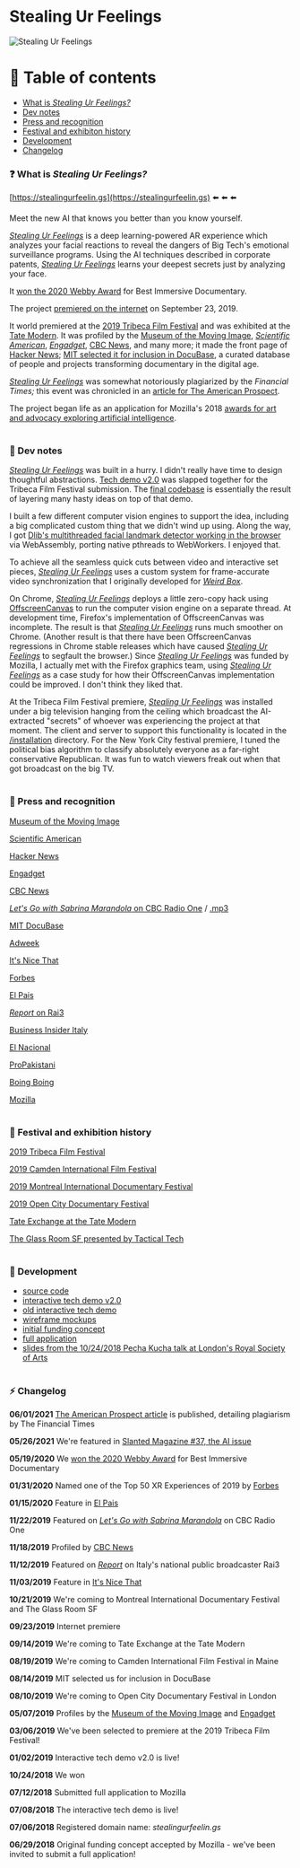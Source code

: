 # Stealing Ur Feelings

![Stealing Ur Feelings](https://github.com/noahlevenson/stealing-ur-feelings/blob/master/suf_gif_04192019.gif)

# :compass: Table of contents
* [What is *Stealing Ur Feelings?*](#question-what-is-stealing-ur-feelings)
* [Dev notes](#floppy_disk-tech-highlights-and-dev-notes)
* [Press and recognition](#newspaper-press-and-recognition)
* [Festival and exhibiton history](#movie_camera-festival-and-exhibition-history)
* [Development](#eyes-development)
* [Changelog](#zap-changelog)

### :question: What is *Stealing Ur Feelings?*
[https://stealingurfeelin.gs](https://stealingurfeelin.gs) :arrow_left: :arrow_left: :arrow_left: 

Meet the new AI that knows you better than you know yourself.

[*Stealing Ur Feelings*](https://stealingurfeelin.gs) is a deep learning-powered AR experience which analyzes your facial reactions to reveal the dangers of Big Tech's emotional surveillance programs. Using the AI techniques described in corporate patents, [*Stealing Ur Feelings*](https://stealingurfeelin.gs) learns your deepest secrets just by analyzing your face.

It [won the 2020 Webby Award](https://winners.webbyawards.com/#/2020/video/immersive-and-mixed-reality/documentary/126432/stealing-ur-feelings) for Best Immersive Documentary.

The project [premiered on the internet](https://blog.mozilla.org/blog/2019/09/23/introducing-stealing-ur-feelings-an-interactive-documentary-about-big-tech-ai-and-you/) on September 23, 2019. 

It world premiered at the [2019 Tribeca Film Festival](https://www.tribecafilm.com/festival/archive/stealing-ur-feelings-2019) and was exhibited at the [Tate Modern](https://www.tate.org.uk/whats-on/tate-modern/tate-exchange/workshop/higher-resolution). It was profiled by the [Museum of the Moving Image](http://www.scienceandfilm.org/articles/3216/stealing-ur-feelings), [*Scientific American*](https://www.scientificamerican.com/article/this-video-watches-you-back/), [*Engadget*](https://www.engadget.com/2019/05/02/stealing-ur-feelings-ar-film-facial-recognition-tribeca-2019-kanye-pizza/), [CBC News](https://www.cbc.ca/news/canada/montreal/stealing-ur-feelings-1.5362954), and many more; it made the front page of [Hacker News](https://news.ycombinator.com/item?id=21337863); [MIT selected it for inclusion in DocuBase](https://docubase.mit.edu/project/stealing-ur-feelings/), a curated database of people and projects transforming documentary in the digital age.

[*Stealing Ur Feelings*](https://stealingurfeelin.gs) was somewhat notoriously plagiarized by the *Financial Times;* this event was chronicled in an [article for The American Prospect](https://prospect.org/culture/stealing-ur-website-emotion-recognition-ai-financial-times/).

The project began life as an application for Mozilla's 2018 [awards for art and advocacy exploring artificial intelligence](https://blog.mozilla.org/blog/2018/06/04/mozilla-announces-225000-for-art-and-advocacy-exploring-artificial-intelligence/).
<br/><br/>

### :floppy_disk: Dev notes
[*Stealing Ur Feelings*](https://stealingurfeelin.gs) was built in a hurry. I didn't really have time to design thoughtful abstractions. [Tech demo v2.0](https://noahlevenson.github.io/stealing-ur-feelings/tech-demo-v2/) was slapped together for the Tribeca Film Festival submission. The [final codebase](https://github.com/noahlevenson/stealing-ur-feelings/tree/master/final) is essentially the result of layering many hasty ideas on top of that demo.

I built a few different computer vision engines to support the idea, including a big complicated custom thing that we didn't wind up using. Along the way, I got [Dlib's multithreaded facial landmark detector working in the browser](https://github.com/noahlevenson/dlib-in-the-browser) via WebAssembly, porting native pthreads to WebWorkers. I enjoyed that.

To achieve all the seamless quick cuts between video and interactive set pieces, [*Stealing Ur Feelings*](https://stealingurfeelin.gs) uses a custom system for frame-accurate video synchronization that I originally developed for [*Weird Box*](https://weirdbox.tv).

On Chrome, [*Stealing Ur Feelings*](https://stealingurfeelin.gs) deploys a little zero-copy hack using [OffscreenCanvas](https://developer.mozilla.org/en-US/docs/Web/API/OffscreenCanvas) to run the computer vision engine on a separate thread. At development time, Firefox's implementation of OffscreenCanvas was incomplete. The result is that [*Stealing Ur Feelings*](https://stealingurfeelin.gs) runs much smoother on Chrome. (Another result is that there have been OffscreenCanvas regressions in Chrome stable releases which have caused [*Stealing Ur Feelings*](https://stealingurfeelin.gs) to segfault the browser.) Since [*Stealing Ur Feelings*](https://stealingurfeelin.gs) was funded by Mozilla, I actually met with the Firefox graphics team, using [*Stealing Ur Feelings*](https://stealingurfeelin.gs) as a case study for how their OffscreenCanvas implementation could be improved. I don't think they liked that.

At the Tribeca Film Festival premiere, [*Stealing Ur Feelings*](https://stealingurfeelin.gs) was installed under a big television hanging from the ceiling which broadcast the AI-extracted "secrets" of whoever was experiencing the project at that moment. The client and server to support this functionality is located in the [/installation](https://github.com/noahlevenson/stealing-ur-feelings/tree/master/final/installation) directory. For the New York City festival premiere, I tuned the political bias algorithm to classify absolutely everyone as a far-right conservative Republican. It was fun to watch viewers freak out when that got broadcast on the big TV.
<br/><br/>

### :newspaper: Press and recognition
[Museum of the Moving Image](http://www.scienceandfilm.org/articles/3216/stealing-ur-feelings)

[Scientific American](https://www.scientificamerican.com/article/this-video-watches-you-back/)

[Hacker News](https://news.ycombinator.com/item?id=21337863)

[Engadget](https://www.engadget.com/2019/05/02/stealing-ur-feelings-ar-film-facial-recognition-tribeca-2019-kanye-pizza/)

[CBC News](https://www.cbc.ca/news/canada/montreal/stealing-ur-feelings-1.5362954)

[<em>Let's Go with Sabrina Marandola</em> on CBC Radio One](https://www.cbc.ca/listen/live-radio/1-383-lets-go/clip/15748048-stealing-ur-feelings) / [.mp3](https://noahlevenson.com/audio/stealing-ur-feelings-cbc-radio-one.mp3)

[MIT DocuBase](https://docubase.mit.edu/project/stealing-ur-feelings/)

[Adweek](https://www.adweek.com/digital/mozilla-wants-to-know-if-snapchat-and-other-platforms-are-stealing-ur-feelings/)

[It's Nice That](https://www.itsnicethat.com/articles/noah-levenson-stealing-ur-feelings-digital-011119)

[Forbes](https://www.forbes.com/sites/jessedamiani/2020/01/30/the-top-50-xr-experiences-of-2019/)

[El Pais](https://elpais.com/cultura/2020/01/06/doc_and_roll/1578333371_831308.html)

[<em>Report</em> on Rai3](http://www.rai.it/programmi/report/inchieste/App-arenze-e1d7bdf1-b939-488a-a3e1-d3228e9b5729.html)

[Business Insider Italy](https://it.businessinsider.com/occhio-a-quella-telecamera-lo-smartphone-ti-spia-lai-dellapp-studia-le-tue-espressioni-e-capisce-i-tuoi-gusti-e-monetizza/)

[El Nacional](https://www.elnacional.com/papel-literario/narrativas-interactivas-y-transmedia-6/)

[ProPakistani](https://propakistani.pk/2019/09/27/this-disturbing-ar-film-shows-how-your-face-can-be-exploited-by-tech-companies/)

[Boing Boing](https://boingboing.net/2019/09/29/big-five-junk-sci.html)

[Mozilla](https://blog.mozilla.org/blog/2019/09/23/introducing-stealing-ur-feelings-an-interactive-documentary-about-big-tech-ai-and-you/)
<br/><br/>

### :movie_camera: Festival and exhibition history
[2019 Tribeca Film Festival](https://www.tribecafilm.com/festival/archive/stealing-ur-feelings-2019)

[2019 Camden International Film Festival](https://ciff19.eventive.org/films/stealing-ur-feelings-5d559831bc7b71011b2e7a96)

[2019 Montreal International Documentary Festival](https://ridm.ca/en/films/stealing-ur-feelings)

[2019 Open City Documentary Festival](https://opencitylondon.com/events/expanded-realities-2019/)

[Tate Exchange at the Tate Modern](https://www.tate.org.uk/whats-on/tate-modern/tate-exchange/workshop/higher-resolution)

[The Glass Room SF presented by Tactical Tech](https://theglassroom.org/san-francisco/exhibits)
<br/><br/>

### :eyes: Development
* [source code](https://github.com/noahlevenson/stealing-ur-feelings/tree/master/final)
* [interactive tech demo v2.0](https://noahlevenson.github.io/stealing-ur-feelings/tech-demo-v2/)
* [old interactive tech demo](https://noahlevenson.github.io/stealing-ur-feelings/tech-demo/) 
* [wireframe mockups](https://noahlevenson.github.io/stealing-ur-feelings/media/wireframes_07112018.pdf)
* [initial funding concept](https://github.com/noahlevenson/stealing-ur-feelings/blob/master/media/initial-funding-concept.md)
* [full application](https://github.com/noahlevenson/stealing-ur-feelings/blob/master/media/full-application.md)
* [slides from the 10/24/2018 Pecha Kucha talk at London's Royal Society of Arts](https://docs.google.com/presentation/d/e/2PACX-1vSGp751HRvqRZc-oWQM_JA9mb0IfSe8w2bBLbMmNi3-fb2gRVuUeyUqYsko0Gatd53z2BETPx-63Ybk/pub?start=false&loop=false&delayms=20000)
<br/><br/>

### :zap: Changelog
**06/01/2021** [The American Prospect article](https://prospect.org/culture/stealing-ur-website-emotion-recognition-ai-financial-times/) is published, detailing plagiarism by The Financial Times

**05/26/2021** We're featured in [Slanted Magazine #37, the AI issue](https://www.slanted.de/product/slanted-magazine-37-ai/)

**05/19/2020** We [won the 2020 Webby Award](https://winners.webbyawards.com/#/2020/video/immersive-and-mixed-reality/documentary/126432/stealing-ur-feelings) for Best Immersive Documentary

**01/31/2020** Named one of the Top 50 XR Experiences of 2019 by [Forbes](https://www.forbes.com/sites/jessedamiani/2020/01/30/the-top-50-xr-experiences-of-2019/)

**01/15/2020** Feature in [El Pais](https://elpais.com/cultura/2020/01/06/doc_and_roll/1578333371_831308.html)

**11/22/2019** Featured on [<em>Let's Go with Sabrina Marandola</em>](https://www.cbc.ca/listen/live-radio/1-383-lets-go/clip/15748048-stealing-ur-feelings) on CBC Radio One

**11/18/2019** Profiled by [CBC News](https://www.cbc.ca/news/canada/montreal/stealing-ur-feelings-1.5362954)

**11/12/2019** Featured on [<em>Report</em>](http://www.rai.it/programmi/report/inchieste/App-arenze-e1d7bdf1-b939-488a-a3e1-d3228e9b5729.html) on Italy's national public broadcaster Rai3

**11/03/2019** Feature in [It's Nice That](https://www.itsnicethat.com/articles/noah-levenson-stealing-ur-feelings-digital-011119)

**10/21/2019** We're coming to Montreal International Documentary Festival and The Glass Room SF

**09/23/2019** Internet premiere

**09/14/2019** We're coming to Tate Exchange at the Tate Modern

**08/19/2019** We're coming to Camden International Film Festival in Maine

**08/14/2019** MIT selected us for inclusion in DocuBase

**08/10/2019** We're coming to Open City Documentary Festival in London

**05/07/2019** Profiles by the [Museum of the Moving Image](http://www.scienceandfilm.org/articles/3216/stealing-ur-feelings) and [Engadget](https://www.engadget.com/2019/05/02/stealing-ur-feelings-ar-film-facial-recognition-tribeca-2019-kanye-pizza/)

**03/06/2019** We've been selected to premiere at the 2019 Tribeca Film Festival! 

**01/02/2019** Interactive tech demo v2.0 is live!

**10/24/2018** We won 

**07/12/2018** Submitted full application to Mozilla

**07/08/2018** The interactive tech demo is live!

**07/06/2018** Registered domain name: *stealingurfeelin.gs*

**06/29/2018** Original funding concept accepted by Mozilla - we've been invited to submit a full application! 
